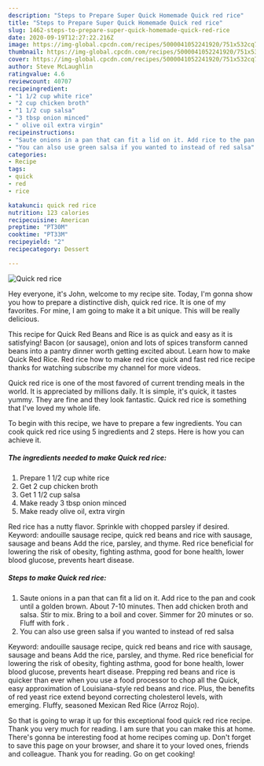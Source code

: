 ```yaml
---
description: "Steps to Prepare Super Quick Homemade Quick red rice"
title: "Steps to Prepare Super Quick Homemade Quick red rice"
slug: 1462-steps-to-prepare-super-quick-homemade-quick-red-rice
date: 2020-09-19T12:27:22.216Z
image: https://img-global.cpcdn.com/recipes/5000041052241920/751x532cq70/quick-red-rice-recipe-main-photo.jpg
thumbnail: https://img-global.cpcdn.com/recipes/5000041052241920/751x532cq70/quick-red-rice-recipe-main-photo.jpg
cover: https://img-global.cpcdn.com/recipes/5000041052241920/751x532cq70/quick-red-rice-recipe-main-photo.jpg
author: Steve McLaughlin
ratingvalue: 4.6
reviewcount: 40707
recipeingredient:
- "1 1/2 cup white rice"
- "2 cup chicken broth"
- "1 1/2 cup salsa"
- "3 tbsp onion minced"
- " olive oil extra virgin"
recipeinstructions:
- "Saute onions in a pan that can fit a lid on it. Add rice to the pan and cook until a golden brown. About 7-10 minutes. Then add chicken broth and salsa. Stir to mix. Bring to a boil and cover. Simmer for 20 minutes or so. Fluff with fork ."
- "You can also use green salsa if you wanted to instead of red salsa"
categories:
- Recipe
tags:
- quick
- red
- rice

katakunci: quick red rice 
nutrition: 123 calories
recipecuisine: American
preptime: "PT30M"
cooktime: "PT33M"
recipeyield: "2"
recipecategory: Dessert

---
```



![Quick red rice](https://img-global.cpcdn.com/recipes/5000041052241920/751x532cq70/quick-red-rice-recipe-main-photo.jpg)

Hey everyone, it's John, welcome to my recipe site. Today, I'm gonna show you how to prepare a distinctive dish, quick red rice. It is one of my favorites. For mine, I am going to make it a bit unique. This will be really delicious.

This recipe for Quick Red Beans and Rice is as quick and easy as it is satisfying! Bacon (or sausage), onion and lots of spices transform canned beans into a pantry dinner worth getting excited about. Learn how to make Quick Red Rice. Red rice how to make red rice quick and fast red rice recipe thanks for watching subscribe my channel for more videos.

Quick red rice is one of the most favored of current trending meals in the world. It is appreciated by millions daily. It is simple, it's quick, it tastes yummy. They are fine and they look fantastic. Quick red rice is something that I've loved my whole life.


To begin with this recipe, we have to prepare a few ingredients. You can cook quick red rice using 5 ingredients and 2 steps. Here is how you can achieve it.

<!--inarticleads1-->

##### The ingredients needed to make Quick red rice:

1. Prepare 1 1/2 cup white rice
1. Get 2 cup chicken broth
1. Get 1 1/2 cup salsa
1. Make ready 3 tbsp onion minced
1. Make ready  olive oil, extra virgin


Red rice has a nutty flavor. Sprinkle with chopped parsley if desired. Keyword: andouille sausage recipe, quick red beans and rice with sausage, sausage and beans Add the rice, parsley, and thyme. Red rice beneficial for lowering the risk of obesity, fighting asthma, good for bone health, lower blood glucose, prevents heart disease. 

<!--inarticleads2-->

##### Steps to make Quick red rice:

1. Saute onions in a pan that can fit a lid on it. Add rice to the pan and cook until a golden brown. About 7-10 minutes. Then add chicken broth and salsa. Stir to mix. Bring to a boil and cover. Simmer for 20 minutes or so. Fluff with fork .
1. You can also use green salsa if you wanted to instead of red salsa


Keyword: andouille sausage recipe, quick red beans and rice with sausage, sausage and beans Add the rice, parsley, and thyme. Red rice beneficial for lowering the risk of obesity, fighting asthma, good for bone health, lower blood glucose, prevents heart disease. Prepping red beans and rice is quicker than ever when you use a food processor to chop all the Quick, easy approximation of Louisiana-style red beans and rice. Plus, the benefits of red yeast rice extend beyond correcting cholesterol levels, with emerging. Fluffy, seasoned Mexican Red Rice (Arroz Rojo). 

So that is going to wrap it up for this exceptional food quick red rice recipe. Thank you very much for reading. I am sure that you can make this at home. There's gonna be interesting food at home recipes coming up. Don't forget to save this page on your browser, and share it to your loved ones, friends and colleague. Thank you for reading. Go on get cooking!
